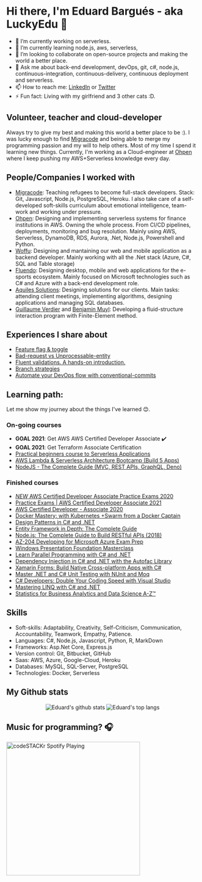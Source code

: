 # Hi there, I'm Eduard Bargués - aka LuckyEdu 👋

- 🔭 I’m currently working on serverless.
- 🌱 I’m currently learning node.js, aws, serverless, 
- 👯 I’m looking to collaborate on open-source projects and making the world a better place.
- 💬 Ask me about back-end development, devOps, git, c#, node.js, continuous-integration, continuous-delivery, continuous deployment and serverless.
- 📫 How to reach me: [LinkedIn](https://www.linkedin.com/in/eduardbargues/) or [Twitter](https://twitter.com/eduardbargues)
- ⚡ Fun fact: Living with my girlfriend and 3 other cats :D.

## Volunteer, teacher and cloud-developer

Always try to give my best and making this world a better place to be :). I was lucky enough to find [Migracode](https://migracode.openculturalcenter.org/) and being able to merge my programming passion and my will to help others. Most of my time I spend it learning new things. Currently, I'm working as a Cloud-engineer at [Ohpen](https://www.ohpen.com/) where I keep pushing my AWS+Serverless knowledge every day.

## People/Companies I worked with
- [Migracode](https://migracode.openculturalcenter.org/): Teaching refugees to become full-stack developers. Stack: Git, Javascript, Node.js, PostgreSQL, Heroku. I also take care of a self-developed soft-skills curriculum about emotional intelligence, team-work and working under pressure.
- [Ohpen](https://www.ohpen.com/): Designing and implementing serverless systems for finance institutions in AWS. Owning the whole process. From CI/CD pipelines, deployments, monitoring and bug resolution. Mainly using AWS, Serverless, DynamoDB, RDS, Aurora, .Net, Node.js, Powershell and Python.
- [Woffu](https://www.woffu.com/en/): Designing and mantaining our web and mobile application as a backend developer. Mainly working with all the .Net stack (Azure, C\#, SQL and Table storage)
- [Fluendo](https://fluendo.com/es/): Designing desktop, mobile and web applications for the e-sports ecosystem. Mainly focused on Microsoft technologies such as C\# and  Azure with a back-end development role.
- [Aquiles Solutions](http://aquilessolutions.com/): Designing solutions for our clients. Main tasks: attending client meetings, implementing algorithms, designing applications and managing SQL databases.
- [Guillaume Verdier](http://www.guillaumeverdier.com/en/) and [Benjamin Muyl](https://www.bmuyl.com/): Developing a fluid-structure interaction program with Finite-Element method.

## Experiences I share about
<!-- BLOG-POST-LIST:START -->
- [Feature flag & toggle](https://eduardbargues.medium.com/feature-flag-toggle-1f8e5cdd7c6?source=rss-97fd5aab88d2------2)
- [Bad-request vs Unprocessable-entity](https://eduardbargues.medium.com/bad-request-vs-unprocessable-entity-ef8a29421449?source=rss-97fd5aab88d2------2)
- [Fluent validations. A hands-on introduction.](https://eduardbargues.medium.com/fluent-validations-a-hands-on-introduction-87a0ebc6b815?source=rss-97fd5aab88d2------2)
- [Branch strategies](https://eduardbargues.medium.com/branch-strategies-51750c59326c?source=rss-97fd5aab88d2------2)
- [Automate your DevOps flow with conventional-commits](https://eduardbargues.medium.com/automate-your-devops-flow-with-conventional-commits-9e2b5735d054?source=rss-97fd5aab88d2------2)
<!-- BLOG-POST-LIST:END -->

## Learning path:
Let me show my journey about the things I've learned 😊.

### On-going courses
- **GOAL 2021**: Get AWS AWS Certified Developer Associate :heavy_check_mark:
- **GOAL 2021**: Get Terraform Associate Certification 
- [Practical beginners course to Serverless Applications](https://www.udemy.com/share/101rqGAkofcFxSQ34=/)
- [AWS Lambda & Serverless Architecture Bootcamp (Build 5 Apps)](https://www.udemy.com/share/101KLOAkofcFxSQ34=/)
- [NodeJS - The Complete Guide (MVC, REST APIs, GraphQL, Deno)](https://www.udemy.com/course/nodejs-the-complete-guide/)

### Finished courses

- [*NEW* AWS Certified Developer Associate Practice Exams 2020](https://www.udemy.com/course/new-aws-certified-developer-associate-practice-exams/)
- [Practice Exams | AWS Certified Developer Associate 2021](https://www.udemy.com/course/aws-certified-developer-associate-practice-tests-dva-c01/)
- [AWS Certified Developer - Associate 2020](https://www.udemy.com/share/101WvAAkofcFxSQ34=/)
- [Docker Mastery: with Kubernetes +Swarm from a Docker Captain](https://www.udemy.com/course/docker-mastery/)
- [Design Patterns in C# and .NET](https://www.udemy.com/course/design-patterns-csharp-dotnet/)
- [Entity Framework in Depth: The Complete Guide](https://www.udemy.com/course/entity-framework-tutorial/)
- [Node.js: The Complete Guide to Build RESTful APIs (2018)](https://www.udemy.com/course/nodejs-master-class/)
- [AZ-204 Developing for Microsoft Azure Exam Prep](https://www.udemy.com/course/70532-azure/)
- [Windows Presentation Foundation Masterclass](https://www.udemy.com/course/windows-presentation-foundation-masterclass/)
- [Learn Parallel Programming with C# and .NET](https://www.udemy.com/course/parallel-dotnet/)
- [Dependency Injection in C# and .NET with the Autofac Library](https://www.udemy.com/course/di-ioc-dotnet/)
- [Xamarin Forms: Build Native Cross-platform Apps with C#](https://www.udemy.com/course/xamarin-forms-course/)
- [Master .NET and C# Unit Testing with NUnit and Moq](https://www.udemy.com/course/nunit-moq/)
- [C# Developers: Double Your Coding Speed with Visual Studio](https://www.udemy.com/course/visual-studio-tips-tricks/)
- [Mastering LINQ with C# and .NET](https://www.udemy.com/course/linqlinq/)
- [Statistics for Business Analytics and Data Science A-Z™](https://www.udemy.com/course/data-statistics/)

## Skills

- Soft-skills: Adaptability, Creativity, Self-Criticism, Communication, Accountability, Teamwork, Empathy, Patience.
- Languages: C#, Node.js, Javascript, Python, R, MarkDown
- Frameworks: Asp.Net Core, Express.js
- Version control: Git, Bitbucket, GitHub
- Saas: AWS, Azure, Google-Cloud, Heroku
- Databases: MySQL, SQL-Server, PostgreSQL
- Technologies: Docker, Serverless

## My Github stats

<p align='center'>
  <img align="center" src="https://github-readme-stats.vercel.app/api?username=EduardBargues&bg_color=071A2C&icon_color=4194FD&show_icons=true&count_private=true&theme=tokyonight&line_height=27&text_color=FFFFFF" alt="Eduard's github stats"/>

  <img align="center" src="https://github-readme-stats.vercel.app/api/top-langs/?username=EduardBargues&bg_color=071A2C&text_color=FFFFFF" alt="Eduard's top langs"/>
</p>

## Music for programming? 🎧

[<img src="https://now-playing-codestackr.vercel.app/api/spotify-playing" alt="codeSTACKr Spotify Playing" width="350" />](https://open.spotify.com/user/eduardbargues)
